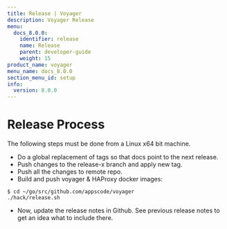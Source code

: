 ```yaml
---
title: Release | Voyager
description: Voyager Release
menu:
  docs_8.0.0:
    identifier: release
    name: Release
    parent: developer-guide
    weight: 15
product_name: voyager
menu_name: docs_8.0.0
section_menu_id: setup
info:
  version: 8.0.0
---
```


# Release Process

The following steps must be done from a Linux x64 bit machine.

- Do a global replacement of tags so that docs point to the next release.
- Push changes to the release-x branch and apply new tag.
- Push all the changes to remote repo.
- Build and push voyager & HAProxy docker images:

```console
$ cd ~/go/src/github.com/appscode/voyager
./hack/release.sh
```

- Now, update the release notes in Github. See previous release notes to get an idea what to include there.
